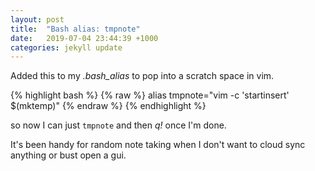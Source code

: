 ```yaml
---
layout: post
title:  "Bash alias: tmpnote"
date:   2019-07-04 23:44:39 +1000
categories: jekyll update
---
```


Added this to my *.bash_alias* to pop into a scratch space in vim.

{% highlight bash %}
{% raw %}
alias tmpnote="vim -c 'startinsert' $(mktemp)"
{% endraw %}
{% endhighlight %}


so now I can just `tmpnote` and then _q!_ once I'm done.

It's been handy for random note taking when I don't want to cloud sync anything or bust open a gui.
